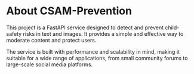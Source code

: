 # About CSAM-Prevention

This project is a FastAPI service designed to detect and prevent child-safety risks in text and images. It provides a simple and effective way to moderate content and protect users.

The service is built with performance and scalability in mind, making it suitable for a wide range of applications, from small community forums to large-scale social media platforms.
